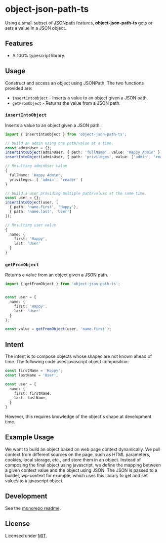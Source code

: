 # **object-json-path-ts**

Using a small subset of [JSONpath](https://jsontostring.com/jsonpath/) features, **object-json-path-ts** gets or sets a value in a JSON object.

## Features

* A 100% typescript library.

## Usage

Construct and access an object using JSONPath. The two functions provided are:

* `insertIntoObject` - Inserts a value to an object given a JSON path.
* `getFromObject` - Returns the value from a JSON path.

### `insertIntoObject`

Inserts a value to an object given a JSON path.

```typescript
import { insertIntoObject } from 'object-json-path-ts';

// build an admin using one path/value at a time.
const adminUser = {};
insertIntoObject(adminUser, { path: 'fullName', value: 'Happy Admin' });
insertIntoObject(adminUser, { path: 'privileges', value: ['admin', 'reader'] });

// Resulting adminUser value
{
  fullName: 'Happy Admin',
  privileges: [ 'admin', 'reader' ]
}

// build a user providing multiple path/values at the same time.
const user = {};
insertIntoObject(user, [
  { path: 'name.first', 'Happy'},
  { path: 'name.last', 'User'}
]);

// Resulting user value
{
  name: {
    first: 'Happy',
    last: 'User'
  }
}
```

### `getFromObject`

Returns a value from an object given a JSON path.

```typescript
import { getFromObject } from 'object-json-path-ts';


const user = {
  name: {
    first: 'Happy',
    last: 'User'
  }
};

const value = getFromObject(user, 'name.first');

```

## Intent

The intent is to compose objects whose shapes are not known ahead of time. The following code uses javascript object composition:

```typescript
const firstName = 'Happy';
const lastName = 'User';

const user = {
  name: {
    first: firstName,
    last: lastName,
  }
}
```

However, this requires knowledge of the object's shape at development time.

## Example Usage

We want to build an object based on web page context dynamically. We pull context from different sources on the page, such as HTML parameters, cookies, local storage, etc., and store them in an object. Instead of composing the final object using javascript, we define the mapping between a given context value and the object using JSON. The JSON is passed to a builder, wp-context for example, which uses this library to get and set values to a javascript object.

## Development

See the [monorepo readme](https://www.github.com/erichosick/trkm).

## License

Licensed under [MIT](./LICENSE.md).
